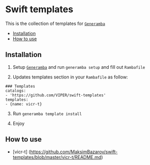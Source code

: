# Swift templates
This is the collection of templates for [`Generamba`](https://github.com/rambler-digital-solutions/Generamba) 

- [Installation](#installation)
- [How to use](#how-to-use)

## Installation
1) Setup [`Generamba`](https://github.com/rambler-ios/Generamba) and run `generamba setup` and fill out `Rambafile`

2) Updates templates section in your `Rambafile` as follow:
```
### Templates
catalogs:
- 'https://github.com/VIPER/swift-templates'
templates:
- {name: vicr-t}
```

3) Run `generamba template install`

5) Enjoy

## How to use

- [vicr-t] (https://github.com/MaksimBazarov/swift-templates/blob/master/vicr-t/README.md)

